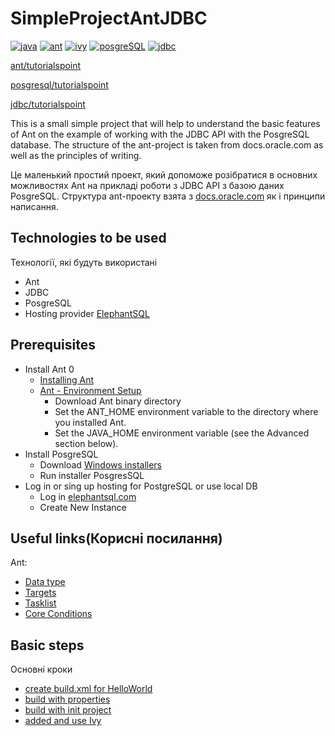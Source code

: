 ﻿# SimpleProjectAntJDBC
 
[![java](https://img.shields.io/badge/%20-java-red)](https://docs.oracle.com/en/java/javase/15/) 
[![ant](https://img.shields.io/badge/%20-ant-violet)](https://ant.apache.org/manual/index.html)
[![ivy](https://img.shields.io/badge/%20-ivy-success)](http://ant.apache.org/ivy/index.html)
[![posgreSQL](https://img.shields.io/badge/%20-posgresql-blue)](https://www.postgresql.org/docs/current/tutorial-start.html)
[![jdbc](https://img.shields.io/badge/%20-jdbc-black)](https://docs.oracle.com/javase/tutorial/jdbc/basics/index.html)

[ant/tutorialspoint](https://www.tutorialspoint.com/ant/index.htm)

[posgresql/tutorialspoint](https://www.tutorialspoint.com/postgresql/index.htm)

[jdbc/tutorialspoint](https://www.tutorialspoint.com/jdbc/index.htm)

This is a small simple project that will help to understand the basic features of Ant on the example of working with the JDBC API with the PosgreSQL database. The structure of the ant-project is taken from docs.oracle.com as well as the principles of writing.

Це маленький простий проект, який допоможе розібратися в основних можливостях Ant на прикладі роботи з JDBC API
з базою даних PosgreSQL.
Структура ant-проекту взята з [docs.oracle.com](https://docs.oracle.com/javase/tutorial/jdbc/basics/index.html) 
як і принципи написання.
## Technologies to be used
Технології, які будуть використані
* Ant
* JDBC
* PosgreSQL
* Hosting provider 
[ElephantSQL](https://www.elephantsql.com/)
## Prerequisites
- Install Ant 0
	- [Installing Ant](https://ant.apache.org/manual/install.html#installing)
	- [Ant - Environment Setup](https://www.tutorialspoint.com/ant/ant_environment.htm)
		- Download Ant binary directory
		- Set the ANT_HOME environment variable to the directory where you installed Ant. 
		- Set the JAVA_HOME environment variable (see the Advanced section below).
- Install PosgreSQL
	- Download [Windows installers](https://www.postgresql.org/download/windows/)
	- Run installer PosgresSQL
- Log in or sing up hosting for PostgreSQL or use local DB
	- Log in [elephantsql.com](https://customer.elephantsql.com/)
	- Create New Instance
## Useful links(Корисні посилання)
Ant:
- [Data type](https://www.tutorialspoint.com/ant/ant_data_types.htm)
- [Targets](https://ant.apache.org/manual/targets.html#extension-points)
- [Tasklist](https://ant.apache.org/manual/tasklist.html)
- [Core Conditions](https://ant.apache.org/manual/Tasks/conditions.html)

## Basic steps

Оcновні кроки
- [create build.xml for HelloWorld](https://github.com/vvo12015/SimpleProjectAntJDBC/tree/helloAnt)
- [build with properties](https://github.com/vvo12015/SimpleProjectAntJDBC/blob/helloAntWithProperties/README.md)
- [build with init project](https://github.com/vvo12015/SimpleProjectAntJDBC/tree/buildingProjects)
- [added and use Ivy](https://github.com/vvo12015/SimpleProjectAntJDBC/tree/addingAndWorkIvy)
